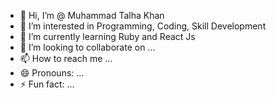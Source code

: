 - 👋 Hi, I’m @ Muhammad Talha Khan
- 👀 I’m interested in Programming, Coding, Skill Development 
- 🌱 I’m currently learning Ruby and React Js
- 💞️ I’m looking to collaborate on ...
- 📫 How to reach me ...
- 😄 Pronouns: ...
- ⚡ Fun fact: ...

<!---
m-talha-khan/m-talha-khan is a ✨ special ✨ repository because its `README.md` (this file) appears on your GitHub profile.
You can click the Preview link to take a look at your changes.
--->
